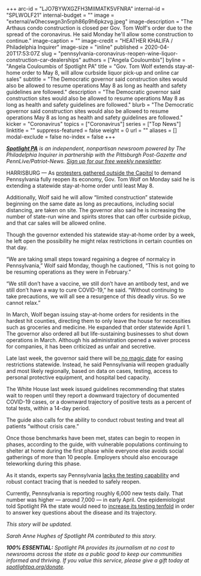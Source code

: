+++
arc-id = "LJO7BYWXGZFH3MIIMATK5VFNRA"
internal-id = "SPLWOLF21"
internal-budget = ""
image = "external/w0hecswgn3n5rph86p9h6pkzvg.jpeg"
image-description = "The Arthaus condo construction is closed per Gov. Tom Wolf's order due to the spread of the coronavirus. He said Monday he'll allow some construction to continue."
image-caption = ""
image-credit = "HEATHER KHALIFA / Philadelphia Inquirer"
image-size = "inline"
published = 2020-04-20T17:53:07Z
slug = "pennsylvania-coronavirus-reopen-wine-liquor-construction-car-dealerships"
authors = ["Angela Couloumbis"]
byline = "Angela Couloumbis of Spotlight PA"
title = "Gov. Tom Wolf extends stay-at-home order to May 8, will allow curbside liquor pick-up and online car sales"
subtitle = "The Democratic governor said construction sites would also be allowed to resume operations May 8 as long as health and safety guidelines are followed."
description = "The Democratic governor said construction sites would also be allowed to resume operations May 8 as long as health and safety guidelines are followed."
blurb = "The Democratic governor said construction sites would also be allowed to resume operations May 8 as long as health and safety guidelines are followed."
kicker = "Coronavirus"
topics = ["Coronavirus"]
series = ["Top News"]
linktitle = ""
suppress-featured = false
weight = 0
url = ""
aliases = []
modal-exclude = false
no-index = false
+++

<a href="https://www.spotlightpa.org/"><i><b>Spotlight PA</b></i></a><i> is an independent, nonpartisan newsroom powered by The Philadelphia Inquirer in partnership with the Pittsburgh Post-Gazette and PennLive/Patriot-News. </i><a href="https://www.spotlightpa.org/newsletters"><i>Sign up for our free weekly newsletter</i></a><i>.</i>

HARRISBURG — As <a href="https://www.spotlightpa.org/news/2020/04/pennsylvania-anti-shutdown-rally-harrisburg/" target=_blank>protesters gathered outside the Capitol</a> to demand Pennsylvania fully reopen its economy, Gov. Tom Wolf on Monday said he is extending a statewide stay-at-home order until least May 8.

Additionally, Wolf said he will allow “limited construction” statewide beginning on the same date as long as precautions, including social distancing, are taken on site. The governor also said he is increasing the number of state-run wine and spirits stores that can offer curbside pickup, and that car sales will be allowed online.

Though the governor extended his statewide stay-at-home order by a week, he left open the possibility he might relax restrictions in certain counties on that day.

“We are taking small steps toward regaining a degree of normalcy in Pennsylvania,” Wolf said Monday, though he cautioned, “This is not going to be resuming operations as they were in February.”

“We still don’t have a vaccine, we still don’t have an antibody test, and we still don’t have a way to cure COVID-19,” he said. “Without continuing to take precautions, we will all see a resurgence of this deadly virus. So we cannot relax.”

<script src="https://www.spotlightpa.org/embed.js" async></script><div data-spl-embed-version="1" data-spl-src="https://www.spotlightpa.org/embeds/donate/"></div>


In March, Wolf began issuing stay-at-home orders for residents in the hardest hit counties, directing them to only leave the house for necessities such as groceries and medicine. He expanded that order statewide April 1. The governor also ordered all but life-sustaining businesses to shut down operations in March. Although his administration opened a waiver process for companies, it has been criticized as unfair and secretive.

Late last week, the governor said there will be<a href="https://www.spotlightpa.org/news/2020/04/pennsylvania-coronavirus-gov-tom-wolf-broad-plan-reopening-state/" target="_blank"> no magic date</a> for easing restrictions statewide. Instead, he said Pennsylvania will reopen gradually and most likely regionally, based on data on cases, testing, access to personal protective equipment, and hospital bed capacity.

The White House last week issued guidelines recommending that states wait to reopen until they report a downward trajectory of documented COVID-19 cases, or a downward trajectory of positive tests as a percent of total tests, within a 14-day period.

The guide also calls for the ability to conduct robust testing and treat all patients “without crisis care.”

Once those benchmarks have been met, states can begin to reopen in phases, according to the guide, with vulnerable populations continuing to shelter at home during the first phase while everyone else avoids social gatherings of more than 10 people. Employers should also encourage teleworking during this phase.

<script src="https://www.spotlightpa.org/embed.js" async></script><div data-spl-embed-version="1" data-spl-src="https://www.spotlightpa.org/embeds/newsletter/"></div>


As it stands, experts say Pennsylvania <a href="https://www.spotlightpa.org/news/2020/04/pennsylvania-coronavirus-testing-antibodies-undetected-availability/">lacks the testing capability</a> and robust contact tracing that is needed to safely reopen.

Currently, Pennsylvania is reporting roughly 6,000 new tests daily. That number was higher — around 7,000 — in early April. One epidemiologist told Spotlight PA the state would need to <a href="https://www.spotlightpa.org/news/2020/04/pennsylvania-coronavirus-testing-antibodies-undetected-availability/" target="_blank">increase its testing tenfold</a> in order to answer key questions about the disease and its trajectory.

<i>This story will be updated.</i>

<i>Sarah Anne Hughes of Spotlight PA contributed to this story.</i>

<i><b>100% ESSENTIAL:</b></i><i> Spotlight PA provides its journalism at no cost to newsrooms across the state as a public good to keep our communities informed and thriving. If you value this service, please give a gift today at </i><a href="https://www.spotlightpa.org/donate"><i>spotlightpa.org/donate</i></a><i>.</i>

<script src="https://www.spotlightpa.org/embed.js" async></script><div data-spl-embed-version="1" data-spl-src="https://www.spotlightpa.org/embeds/tips/?tip_text=Do%20you%20have%20a%20tip%20about%20%3Cb%3Ehow%20Pa.'s%20government%20is%20responding%20to%20the%20coronavirus%3C%2Fb%3E%3F%20Tell%20us."></div>
